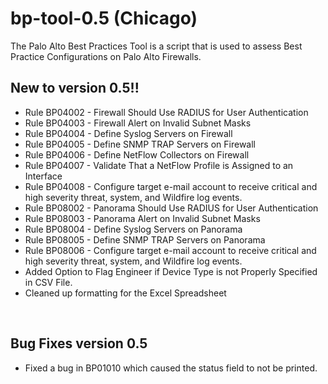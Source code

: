 # bp-tool-0.5 (Chicago)

The Palo Alto Best Practices Tool is a script that is used to assess Best Practice Configurations on Palo Alto Firewalls.

<h2>New to version 0.5!!</h2>
<ul>
<li>Rule BP04002 - Firewall Should Use RADIUS for User Authentication <br>
<li>Rule BP04003 - Firewall Alert on Invalid Subnet Masks <br>
<li>Rule BP04004 - Define Syslog Servers on Firewall <br>
<li>Rule BP04005 - Define SNMP TRAP Servers on Firewall <br>
<li>Rule BP04006 - Define NetFlow Collectors on Firewall
<li>Rule BP04007 - Validate That a NetFlow Profile is Assigned to an Interface
<li>Rule BP04008 - Configure target e-mail account to receive critical and high severity threat, system, and Wildfire log events.
<li>Rule BP08002 - Panorama Should Use RADIUS for User Authentication <br>
<li>Rule BP08003 - Panorama Alert on Invalid Subnet Masks <br>
<li>Rule BP08004 - Define Syslog Servers on Panorama <br>
<li>Rule BP08005 - Define SNMP TRAP Servers on Panorama <br>
<li>Rule BP08006 - Configure target e-mail account to receive critical and high severity threat, system, and Wildfire log events.
<li>Added Option to Flag Engineer if Device Type is not Properly Specified in CSV File.  <br>
<li>Cleaned up formatting for the Excel Spreadsheet<br>
</ul>


<br>

<h2>Bug Fixes version 0.5</h2>
<ul>
<li>Fixed a bug in BP01010 which caused the status field to not be printed.
</ul>
